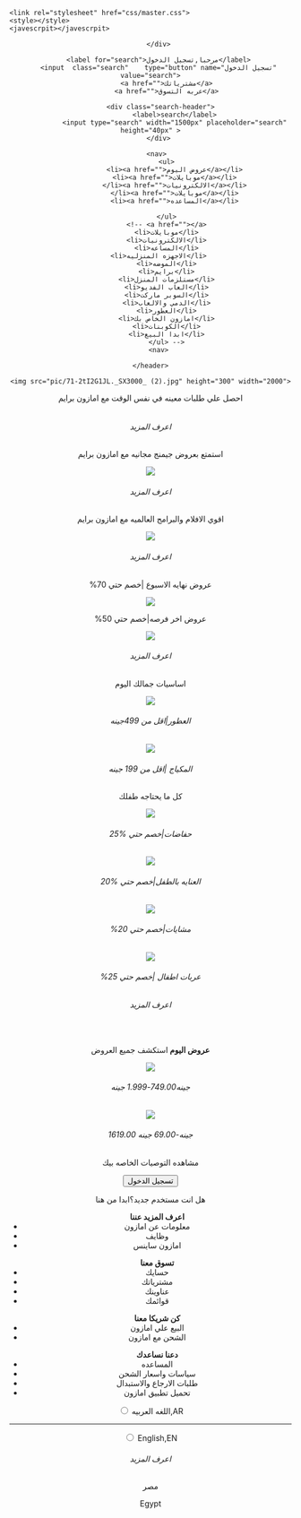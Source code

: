 
<!DOCTYPE html>

<html>
<head>
    <title>souq.eg</title>
    <meta charset="utf-8">
    <meta name="desecrpition" content="Everything you love about Souq.com is now on Amazon.eg. Discover and shop electronics,
                                        computers, apparel and accessories, shoes, watches, furniture, ..."   >
                                        
    <link rel="stylesheet" href="css/master.css">                               
    <style></style>
    <javescrpit></javescrpit>                                    
</head>
<body>
    <header>
        <div class="logo-header">
            
        </div>

        <label for="search">مرحبا,تسجيل الدخول</label>
        <input  class="search"    type="button" name="تسجيل الدخول" value="search">
            <a href="">مشترياتك</a>
            <a href="">عربه التسوق</a>

         <div class="search-header">
                <label>search</label>
                <input type="search" width="1500px" placeholder="search" height="40px" >
        </div>

        <nav> 
            <ul>
                <li><a href="">عروض اليوم</a></li>
                <li><a href="">موبايلات</a></li>
                </li><a href="">الالكترونيات</a></li>
                </li><a href="">موبايلات</a></li>
                <li><a href="">المساعده</a></li>
            
            </ul>
            <!-- <a href=""></a>
            <li>موبايلات</li>
            <li>الالكترونيات</li>
            <li>المساعه</li>
            <li>الاجهزه المنزليه</li>    
            <li>الموضه</li>
            <li>برايم</li>
            <li>مستلزمات المنزل</li>
            <li>العاب الفديو</li>
            <li>السوبر ماركت</li>
            <li>الدمي والالعاب</li>
            <li>العطور</li>
            <li>امازون الخاص بك</li>
            <li>الكوبنات</li>
            <li>ابدا البيع</li>
            </ul> -->
        <nav>

    </header>


<section class="PRIME.EGYPT">
    
    <img src="pic/71-2tI2G1JL._SX3000_ (2).jpg" height="300" width="2000">
</section>
<article class="prime">
    <p>احصل علي طلبات معينه في نفس  الوقت مع امازون برايم</p>
    <img src="pic/prime.jpg" alt="">
    <h6>اعرف المزيد</h6>
</article>
<article class="games">
    <p>استمتع بعروض جيمنج مجانيه مع امازون برايم</p>
    <img src="pic/game.jpg" >
    <h6>اعرف المزيد</h6>
</article>
<article class="movie">
    <p> اقوي الافلام والبرامج العالميه مع امازون برايم</p>
    <img src="pic/movie.jpg">
    <h6>اعرف المزيد</h6>
</article>
<article>
    <p>%عروض نهايه الاسبوع |خصم حتي 70</p>
    <img src="pic/XCM_Manual_1408438_4476989_Egypt_EG_SL_GW_DC_379x304_1X._SY304_CB628770343_.jpg">
    <a href="https://www.amazon.eg/s?bbn=18018165031&rh=n%3A18018165031%2Cp_<wbr>n_specials_match%3A26995228031&pd_rd_r=a19152b7-66e9-4f6d-8a06-
        <wbr>4e09fbd99954&pd_rd_w=dDnPN&pd_rd_wg=GVK7a&pf_rd_p=72282cdf-c3e9-4599-ba5c-8d7b6c27cad1&pf_rd_r=SW2PDD440M2R49YC80NB&ref=pd_gw_unk" target="_blank">
    </a>
</article>
<article class="discount">
        <p>%عروض اخر فرصه|خصم حتي 50</p>
        <img src="pic/offers.jpg">
        <h6>اعرف المزيد</h6>
</article>
<article class="beauty">
    <p>اساسيات  جمالك اليوم</p>
    <img src="pic/perfum.jpg">
    <h6>العطور|اقل من 499جينه</h6>
    <img src="pic/make up.jpg">
    <h6>المكياج |اقل من 199 جينه</h6>
</article>
<section class="baby">
    <p>كل ما يحتاجه طفلك</p>
    <img src="pic/baby.jpg">
    <h6>حفاضات|خصم حتي %25</h6>
    <img src="pic/baby1.jpg">
    <h6>العنايه بالطفل|خصم حتي %20</h6>
    <img src="pic/baby2.jpg">
    <h6>%20 مشايات|خصم حتي</h6>
    <img src="pic/baby4.jpg">
    <h6>%25 عربات اطفال |خصم حتي</h6>
    <h6>اعرف المزيد</h6>
</section>
<br>
    <article class="offers2">
        <p><b>عروض اليوم </b> استكشف جميع العروض</p>
        <img src="pic1/shoes.jpg">
        <h6>جينه749.00-1.999 جينه</h6>
        <img src="pic1/31AZ03a9e4L._AC_SY200_.jpg">
        <h6>1619.00 جينه-69.00 جينه</h6>
    </article>
    <article>
        <p>مشاهده التوصيات الخاصه بيك</p>     
         <button>تسجيل الدخول</button>  
        <p>هل انت مستخدم جديد؟ابدا من هنا</p>
    </article>
    <footer>
        <ul><b>اعرف المزيد عننا</b>
            <li>معلومات عن امازون</li>
            <li>وظايف</li>
            <li>امازون ساينس</li>
        </ul>
        <ul><b>تسوق معنا</b>
            <li>حسايك</li>
            <li>مشترياتك</li>
            <li>عناوينك</li>
            <li>قوائمك</li>
        </ul>
        <ul><b>كن شريكا معنا</b>
            <li>البيع  علي امازون</li>
            <li>الشحن مع امازون</li>
        </ul>
        <ul><b>دعنا نساعدك</b>
        <li>المساعده</li>
        <li>سياسات واسعار الشحن</li>
        <li>طلبات الارجاع والاستبدال</li>
        <li>تحميل تطبيق امازون</li>
        </ul>
        <div>
            <input id="مصر" type="radio" name="lan" value="اللغه العربيه.AR">
            <label for="مصر" >اللغه العربيه,AR</label>
        </div>
        <hr>
        <div>    
        <input id="Egypt" type="radio" name="lan" value="english">
            <label for="Egypt">English,EN</label>
            <h6>اعرف المزيد</h6>
        </div>
        <div class="count">
            <p>مصر</p>
            <p >Egypt</p>
        </div>
    </footer>
</body>
    </html> 
